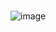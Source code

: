 # 
![image](https://github.com/Illiaslvk/MAS/assets/101345368/c39a2943-706a-435c-bc35-9aade9e127d9)

